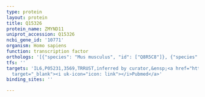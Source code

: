 ```yaml
---
type: protein
layout: protein
title: Q15326
protein_name: ZMYND11
uniprot_accession: Q15326
ncbi_gene_id: '10771'
organism: Homo sapiens
function: transcription factor
orthologs: '[{"species": "Mus musculus", "id": ["Q8R5C8"]}, {"species": "Rattus norvegicus", "id": ["F7FKH2"]}]'
tfs: ''
targets: 'IL6,P05231,3569,TRRUST,inferred by curator,&ensp;<a href="https://www.ncbi.nlm.nih.gov/pubmed/?term=19379743%5Buid%5D+OR+29087512%5Buid%5D"
  target="_blank"><i uk-icon="icon: link"></i>Pubmed</a>'
binding_sites: ''

---
```

